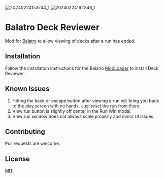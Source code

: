 ![20240224153744_1](https://github.com/Mi1cK/Balatro-Deck-Reviewer/assets/161165747/1789b06a-a440-4970-bdf0-7cfca1572866)
![20240224162348_1](https://github.com/Mi1cK/Balatro-Deck-Reviewer/assets/161165747/2884511c-537a-4eae-8c22-1a26e89762a2)

# Balatro Deck Reviewer

Mod for [Balatro](https://store.steampowered.com/app/2379780/Balatro/) to allow viewing of decks after a run has ended.

## Installation

Follow the installation instructions for the Balatro [ModLoader](https://github.com/Steamopollys/Steamodded/tree/0.6.0) to install Deck Reviewer.

## Known Issues

1. Hitting the back or escape button after viewing a run will bring you back to the play screen with no hands. Just reset the run from there.
2. View run button is slightly off center in the Run Win modal.
3. View run window does not always scale properly and minor UI issues.

## Contributing

Pull requests are welcome.

## License

[MIT](https://choosealicense.com/licenses/mit/)
